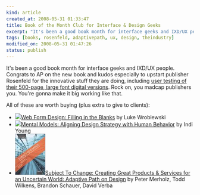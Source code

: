 ```yaml
--- 
kind: article
created_at: 2008-05-31 01:33:47
title: Book of the Month Club for Interface & Design Geeks
excerpt: "It's been a good book month for interface geeks and IXD/UX people. "
tags: [books, rosenfeld, adaptivepath, ux, design, theindustry]
modified_on: 2008-05-31 01:47:26
status: publish
---
```


It's been a good book month for interface geeks and IXD/UX people. Congrats to AP on the new book and kudos especially to upstart publisher Rosenfeld for the innovative stuff they are doing, including <a href="http://www.amazon.com/Subject-Change-Creating-Products-Uncertain/dp/0596516835/ref=tag_tdp_sv_edpp_i">user testing of their 500-page, large font digital versions</a>. Rock on, you madcap publishers you. You're gonna make it big working like that.

All of these are worth buying (plus extra to give to clients): 

<ul><li><a href="http://rosenfeldmedia.com/publications/"><img src="/images/formsbook_sm.gif" /></a><a href="http://rosenfeldmedia.com/publications/">Web Form Design: Filling in the Blanks</a>
by Luke Wroblewski</li>
<li><a href="http://rosenfeldmedia.com/publications/"><img src="/images/mental-models-md.gif" /></a><a href="http://rosenfeldmedia.com/publications/">Mental Models: Aligning Design Strategy with Human Behavior</a>
by Indi Young</li>
<li><a href="http://www.amazon.com/Subject-Change-Creating-Products-Uncertain/dp/0596516835/ref=tag_tdp_sv_edpp_i"><img src="/images/ap.jpg" /></a><a href="http://www.amazon.com/Subject-Change-Creating-Products-Uncertain/dp/0596516835/ref=tag_tdp_sv_edpp_i">Subject To Change: Creating Great Products & Services for an Uncertain World: Adaptive Path on Design</a> by Peter Merholz, Todd Wilkens, Brandon Schauer, David Verba</li></ul>